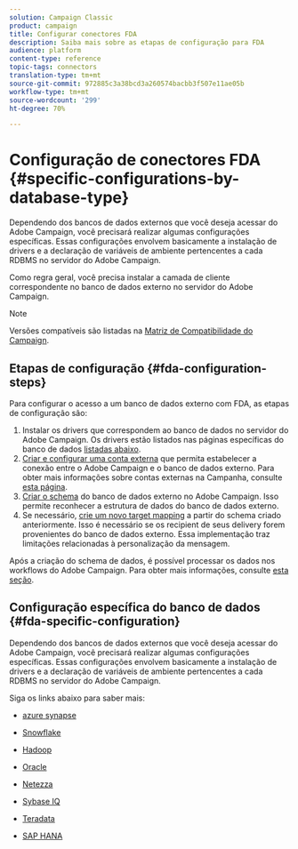 ```yaml
---
solution: Campaign Classic
product: campaign
title: Configurar conectores FDA
description: Saiba mais sobre as etapas de configuração para FDA
audience: platform
content-type: reference
topic-tags: connectors
translation-type: tm+mt
source-git-commit: 972885c3a38bcd3a260574bacbb3f507e11ae05b
workflow-type: tm+mt
source-wordcount: '299'
ht-degree: 70%

---
```



# Configuração de conectores FDA {#specific-configurations-by-database-type}

Dependendo dos bancos de dados externos que você deseja acessar do Adobe Campaign, você precisará realizar algumas configurações específicas. Essas configurações envolvem basicamente a instalação de drivers e a declaração de variáveis de ambiente pertencentes a cada RDBMS no servidor do Adobe Campaign.

Como regra geral, você precisa instalar a camada de cliente correspondente no banco de dados externo no servidor do Adobe Campaign.

>[!NOTE]
>
>Versões compatíveis são listadas na [Matriz de Compatibilidade do Campaign](../../rn/using/compatibility-matrix.md#FederatedDataAccessFDA).


## Etapas de configuração {#fda-configuration-steps}

Para configurar o acesso a um banco de dados externo com FDA, as etapas de configuração são:

1. Instalar os drivers que correspondem ao banco de dados no servidor do Adobe Campaign. Os drivers estão listados nas páginas específicas do banco de dados [listadas abaixo](#fda-specific-configuration).
1. [Criar e configurar uma conta externa](../../installation/using/connecting-to-database.md) que permita estabelecer a conexão entre o Adobe Campaign e o banco de dados externo. Para obter mais informações sobre contas externas na Campanha, consulte [esta página](../../installation/using/external-accounts.md).
1. [Criar o schema](../../installation/using/creating-data-schema.md) do banco de dados externo no Adobe Campaign. Isso permite reconhecer a estrutura de dados do banco de dados externo.
1. Se necessário, [crie um novo target mapping](../../installation/using/defining-data-mapping.md) a partir do schema criado anteriormente. Isso é necessário se os recipient de seus delivery forem provenientes do banco de dados externo. Essa implementação traz limitações relacionadas à personalização da mensagem.

Após a criação do schema de dados, é possível processar os dados nos workflows do Adobe Campaign. Para obter mais informações, consulte [esta seção](../../workflow/using/accessing-an-external-database--fda-.md).

## Configuração específica do banco de dados {#fda-specific-configuration}

Dependendo dos bancos de dados externos que você deseja acessar do Adobe Campaign, você precisará realizar algumas configurações específicas. Essas configurações envolvem basicamente a instalação de drivers e a declaração de variáveis de ambiente pertencentes a cada RDBMS no servidor do Adobe Campaign.

Siga os links abaixo para saber mais:

* [azure synapse](../../installation/using/configure-fda-synapse.md)

* [Snowflake](../../installation/using/configure-fda-snowflake.md)

* [Hadoop](../../installation/using/configure-fda-hadoop.md)

* [Oracle](../../installation/using/configure-fda-oracle.md)

* [Netezza](../../installation/using/configure-fda-netezza.md)

* [Sybase IQ](../../installation/using/configure-fda-sybase.md)

* [Teradata](../../installation/using/configure-fda-teradata.md)

* [SAP HANA](../../installation/using/configure-fda-sap-hana.md)
